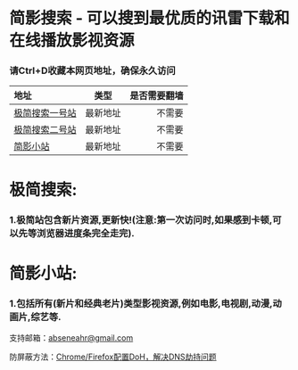 # 简影搜索 - 可以搜到最优质的讯雷下载和在线播放影视资源   
### 请Ctrl+D收藏本网页地址，确保永久访问  

| 地址       | 类型  | 是否需要翻墙 |  
| :---       |     :---:      |          ---: |
| [极简搜索一号站](https://jjsous.now.sh)    | 最新地址 | 不需要 |  
| [极简搜索二号站](https://jjsous.com)    | 最新地址 | 不需要 |  
| [简影小站](https://jysous.now.sh)    | 最新地址 | 不需要 |  



# 极简搜索:

### 1.极简站包含新片资源,更新快!(注意:第一次访问时,如果感到卡顿,可以先等浏览器进度条完全走完).

# 简影小站:

### 1.包括所有(新片和经典老片)类型影视资源,例如电影,电视剧,动漫,动画片,综艺等.



支持邮箱：[abseneahr@gmail.com](abseneahr@gmail.com)  
  
防屏蔽方法：[Chrome/Firefox配置DoH，解决DNS劫持问题](https://www.yeeach.com/post/1507)  